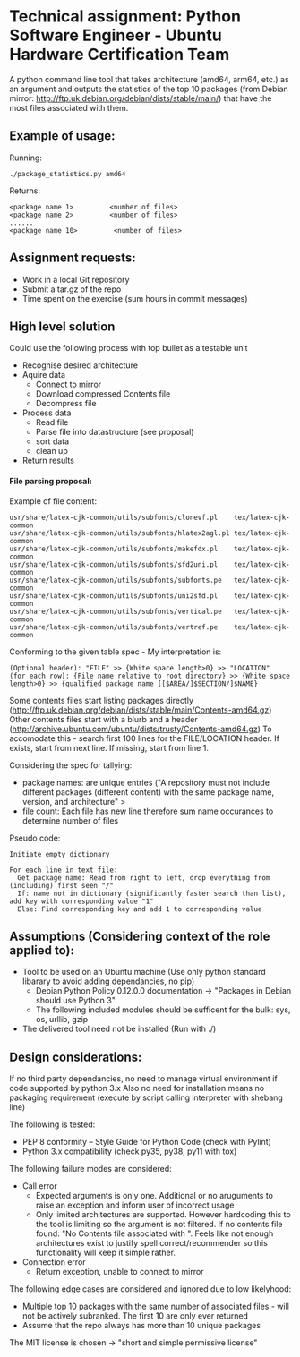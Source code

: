 # Technical assignment: Python Software Engineer - Ubuntu Hardware Certification Team

A python command line tool that takes architecture (amd64, arm64, etc.) as an argument and outputs the statistics of the top 10 packages (from Debian mirror: http://ftp.uk.debian.org/debian/dists/stable/main/) that have the most files associated with them.

## Example of usage:

Running:
```
./package_statistics.py amd64
```

Returns:
```
<package name 1>         <number of files>
<package name 2>         <number of files>
......
<package name 10>         <number of files>
```

## Assignment requests:
- Work in a local Git repository
- Submit a tar.gz of the repo
- Time spent on the exercise (sum hours in commit messages)

## High level solution

Could use the following process with top bullet as a testable unit
- Recognise desired architecture
- Aquire data
  - Connect to mirror						 
  - Download compressed Contents file                    
  - Decompress file
- Process data
  - Read file
  - Parse file into datastructure (see proposal)
  - sort data
  - clean up 
- Return results

#### File parsing proposal:

Example of file content:
```
usr/share/latex-cjk-common/utils/subfonts/clonevf.pl    tex/latex-cjk-common
usr/share/latex-cjk-common/utils/subfonts/hlatex2agl.pl tex/latex-cjk-common
usr/share/latex-cjk-common/utils/subfonts/makefdx.pl    tex/latex-cjk-common
usr/share/latex-cjk-common/utils/subfonts/sfd2uni.pl    tex/latex-cjk-common
usr/share/latex-cjk-common/utils/subfonts/subfonts.pe   tex/latex-cjk-common
usr/share/latex-cjk-common/utils/subfonts/uni2sfd.pl    tex/latex-cjk-common
usr/share/latex-cjk-common/utils/subfonts/vertical.pe   tex/latex-cjk-common
usr/share/latex-cjk-common/utils/subfonts/vertref.pe    tex/latex-cjk-common
```

Conforming to the given table spec - My interpretation is:
```
(Optional header): "FILE" >> {White space length>0} >> "LOCATION"
(for each row): {File name relative to root directory} >> {White space length>0} >> {qualified package name [[$AREA/]$SECTION/]$NAME} 
```

Some contents files start listing packages directly (http://ftp.uk.debian.org/debian/dists/stable/main/Contents-amd64.gz) 
Other contents files start with a blurb and a header (http://archive.ubuntu.com/ubuntu/dists/trusty/Contents-amd64.gz) 
To accomodate this - search first 100 lines for the FILE/LOCATION header. If exists, start from next line. If missing, start from line 1.

Considering the spec for tallying:
- package names: are unique entries ("A repository must not include different packages (different content) with the same package name, version, and architecture" >
- file count: Each file has new line therefore sum name occurances to determine number of files

Pseudo code:
```
Initiate empty dictionary

For each line in text file:
  Get package name: Read from right to left, drop everything from (including) first seen "/" 
  If: name not in dictionary (significantly faster search than list), add key with corresponding value "1"
  Else: Find corresponding key and add 1 to corresponding value
```

## Assumptions (Considering context of the role applied to):
- Tool to be used on an Ubuntu machine (Use only python standard libarary to avoid adding dependancies, no pip)
  - Debian Python Policy 0.12.0.0 documentation -> "Packages in Debian should use Python 3"
  - The following included modules should be sufficent for the bulk: sys, os, urllib, gzip
- The delivered tool need not be installed (Run with ./)

## Design considerations:

If no third party dependancies, no need to manage virtual environment if code supported by python 3.x
Also no need for installation means no packaging requirement (execute by script calling interpreter with shebang line)

The following is tested: 
- PEP 8 conformity – Style Guide for Python Code (check with Pylint) 
- Python 3.x compatibility (check py35, py38, py11 with tox)   

The following failure modes are considered:
- Call error
  - Expected arguments is only one. Additional or no aruguments to raise an exception and inform user of incorrect usage
  - Only limited architectures are supported. However hardcoding this to the tool is limiting so the argument is not filtered. If no contents file found: "No Contents file associated with <architecture>". Feels like not enough architectures exist to justify spell correct/recommender so this functionality will keep it simple rather.  
- Connection error
  - Return exception, unable to connect to mirror

The following edge cases are considered and ignored due to low likelyhood:
- Multiple top 10 packages with the same number of associated files - will not be actively subranked. The first 10 are only ever returned
- Assume that the repo always has more than 10 unique packages

The MIT license is chosen -> "short and simple permissive license"
